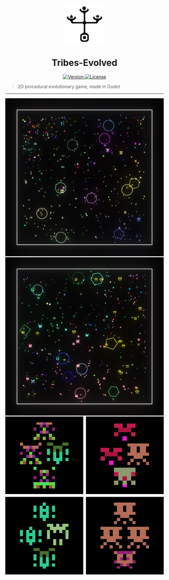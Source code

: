  <p align="center">
	<a>
		<img width="128px" src="./icon.svg?sanitize=true" alt="" />
		<h1 align="center">
			Tribes-Evolved
		</h1>
	</a>
</p>


<p align="center">
	<a href="https://github.com/ClarkThyLord/Tribes-Evolved/releases">
		<img src="https://img.shields.io/badge/Version-0.0.0-green.svg" alt="Version">
	</a>
	<a href="https://github.com/ClarkThyLord/Tribes-Evolved/blob/master/LICENSE">
		<img src="https://img.shields.io/badge/License-MIT-brightgreen.svg" alt="License">
	</a>
</p>

> 2D procedural evolutionary game, made in Godot

---

<p align="center">
<img src="./assets/promo/preview_one.jpg" alt="" />
<img src="./assets/promo/preview_two.jpg" alt="" />
<img src="./assets/promo/preview_three.jpg" alt="" />
</p>
